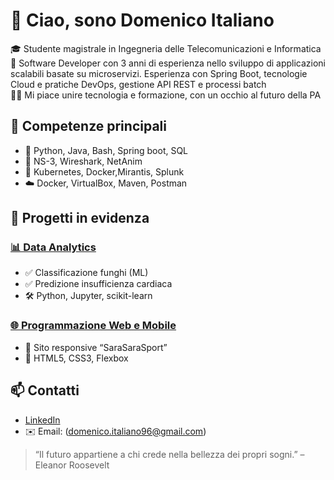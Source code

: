 # 👋 Ciao, sono Domenico Italiano

🎓 Studente magistrale in Ingegneria delle Telecomunicazioni e Informatica  
🚀 Software Developer con 3 anni di esperienza nello sviluppo di applicazioni scalabili basate su microservizi. Esperienza con Spring Boot, tecnologie Cloud e pratiche DevOps, gestione API REST e processi batch              
🧑‍🏫 Mi piace unire tecnologia e formazione, con un occhio al futuro della PA

## 🔧 Competenze principali
- 🐍 Python, Java, Bash, Spring boot, SQL
- 📡 NS-3, Wireshark, NetAnim
- 🤖 Kubernetes, Docker,Mirantis, Splunk
- ☁️ Docker, VirtualBox, Maven, Postman

## 📂 Progetti in evidenza

### [📊 Data Analytics](https://github.com/DomenicoItaliano/Data-Analytics)
- ✅ Classificazione funghi (ML)
- ✅ Predizione insufficienza cardiaca
- 🛠️ Python, Jupyter, scikit-learn

### [🌐 Programmazione Web e Mobile](https://github.com/DomenicoItaliano/Programmazione-Web-e-mobile)
- 🧩 Sito responsive “SaraSaraSport”
- 🎯 HTML5, CSS3, Flexbox

## 📫 Contatti
- [LinkedIn](https://linkedin.com/in/domenicoitaliano)
- ✉️ Email: (domenico.italiano96@gmail.com)

> “Il futuro appartiene a chi crede nella bellezza dei propri sogni.” – Eleanor Roosevelt

